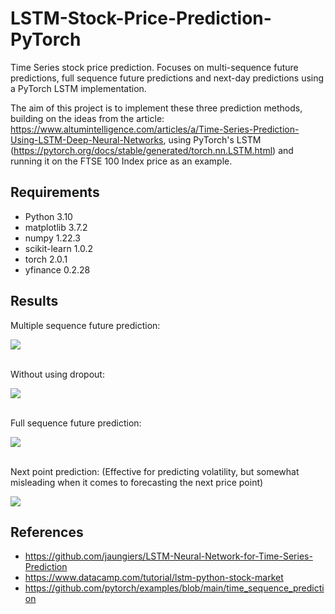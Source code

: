 # LSTM-Stock-Price-Prediction-PyTorch
Time Series stock price prediction. Focuses on multi-sequence future predictions, full sequence future predictions and next-day predictions using a PyTorch LSTM implementation. 

The aim of this project is to implement these three prediction methods, building on the ideas from the article: https://www.altumintelligence.com/articles/a/Time-Series-Prediction-Using-LSTM-Deep-Neural-Networks, using PyTorch's LSTM (https://pytorch.org/docs/stable/generated/torch.nn.LSTM.html) and running it on the FTSE 100 Index price as an example.

## Requirements
* Python 3.10 <br/>
* matplotlib 3.7.2<br/>
* numpy 1.22.3<br/>
* scikit-learn 1.0.2<br/>
* torch 2.0.1<br/>
* yfinance 0.2.28<br/>



## Results
Multiple sequence future prediction:

<img src="https://github.com/RoryCoulson/LSTM-Stock-Price-Prediction-PyTorch/assets/52762734/698041af-7637-4a61-92b4-7960fc538fd0"><br/><br/>

Without using dropout:

<img src="https://github.com/RoryCoulson/LSTM-Stock-Price-Prediction-PyTorch/assets/52762734/471a7cd9-6ebc-4c26-87f0-afc45d377d58"><br/><br/>

Full sequence future prediction:

<img src="https://github.com/RoryCoulson/LSTM-Stock-Price-Prediction-PyTorch/assets/52762734/45961f17-74ba-4107-9f3e-b77f670aa285"><br/><br/>

Next point prediction: (Effective for predicting volatility, but somewhat misleading when it comes to forecasting the next price point)

<img src="https://github.com/RoryCoulson/LSTM-Stock-Price-Prediction-PyTorch/assets/52762734/10db9bd6-7fa3-43c1-b38d-4cc3ffb2dade">

## References
* https://github.com/jaungiers/LSTM-Neural-Network-for-Time-Series-Prediction
* https://www.datacamp.com/tutorial/lstm-python-stock-market
* https://github.com/pytorch/examples/blob/main/time_sequence_prediction
